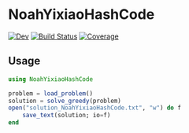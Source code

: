 # NoahYixiaoHashCode

[![Dev](https://img.shields.io/badge/docs-dev-blue.svg)](https://nmorale5.github.io/NoahYixiaoHashCode.jl/dev/)
[![Build Status](https://github.com/nmorale5/NoahYixiaoHashCode.jl/actions/workflows/CI.yml/badge.svg?branch=main)](https://github.com/nmorale5/NoahYixiaoHashCode.jl/actions/workflows/CI.yml?query=branch%3Amain)
[![Coverage](https://codecov.io/gh/nmorale5/NoahYixiaoHashCode.jl/branch/main/graph/badge.svg)](https://codecov.io/gh/nmorale5/NoahYixiaoHashCode.jl)

## Usage

```julia
using NoahYixiaoHashCode

problem = load_problem()
solution = solve_greedy(problem)
open("solution_NoahYixiaoHashCode.txt", "w") do f
    save_text(solution; io=f)
end
```
